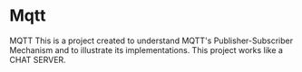 # Mqtt
MQTT  This is a project created to understand MQTT's Publisher-Subscriber Mechanism and to illustrate its implementations. This project works like a CHAT SERVER.
